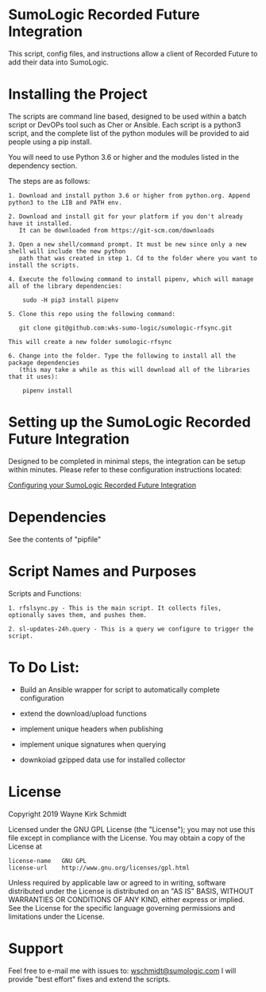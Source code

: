 SumoLogic Recorded Future Integration
=====================================

This script, config files, and instructions allow a client of Recorded Future to add their data into SumoLogic.

Installing the Project
======================

The scripts are command line based, designed to be used within a batch script or DevOPs tool such as Cher or Ansible.
Each script is a python3 script, and the complete list of the python modules will be provided to aid people using a pip install.

You will need to use Python 3.6 or higher and the modules listed in the dependency section.  

The steps are as follows: 

    1. Download and install python 3.6 or higher from python.org. Append python3 to the LIB and PATH env.

    2. Download and install git for your platform if you don't already have it installed.
       It can be downloaded from https://git-scm.com/downloads
    
    3. Open a new shell/command prompt. It must be new since only a new shell will include the new python 
       path that was created in step 1. Cd to the folder where you want to install the scripts.
    
    4. Execute the following command to install pipenv, which will manage all of the library dependencies:
    
        sudo -H pip3 install pipenv 
 
    5. Clone this repo using the following command:
    
       git clone git@github.com:wks-sumo-logic/sumologic-rfsync.git

    This will create a new folder sumologic-rfsync
    
    6. Change into the folder. Type the following to install all the package dependencies 
       (this may take a while as this will download all of the libraries that it uses):

        pipenv install
        
Setting up the SumoLogic Recorded Future Integration
====================================================

Designed to be completed in minimal steps, the integration can be setup within minutes.
Please refer to these configuration instructions located:

[Configuring your SumoLogic Recorded Future Integration](doc/readme.md)

Dependencies
============

See the contents of "pipfile"

Script Names and Purposes
=========================

Scripts and Functions:

    1. rfslsync.py - This is the main script. It collects files, optionally saves them, and pushes them.

    2. sl-updates-24h.query - This is a query we configure to trigger the script.
                   
To Do List:
===========

* Build an Ansible wrapper for script to automatically complete configuration

* extend the download/upload functions

* implement unique headers when publishing

* implement unique signatures when querying

* downkoiad gzipped data use for installed collector


License
=======

Copyright 2019 Wayne Kirk Schmidt

Licensed under the GNU GPL License (the "License");
you may not use this file except in compliance with the License.
You may obtain a copy of the License at

    license-name   GNU GPL
    license-url    http://www.gnu.org/licenses/gpl.html

Unless required by applicable law or agreed to in writing, software
distributed under the License is distributed on an "AS IS" BASIS,
WITHOUT WARRANTIES OR CONDITIONS OF ANY KIND, either express or implied.
See the License for the specific language governing permissions and
limitations under the License.

Support
=======

Feel free to e-mail me with issues to: wschmidt@sumologic.com
I will provide "best effort" fixes and extend the scripts.
